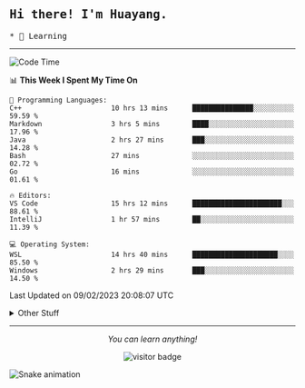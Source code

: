 <h2>
    <samp>Hi there! I'm Huayang.</samp>
</h2>
<p>
    <samp>
        * 🧐 Learning
    </samp>
</p>



<hr>


<!--START_SECTION:waka-->
![Code Time](http://img.shields.io/badge/Code%20Time-418%20hrs%204%20mins-blue)

📊 **This Week I Spent My Time On** 

```text
💬 Programming Languages: 
C++                      10 hrs 13 mins      ███████████████░░░░░░░░░░   59.59 % 
Markdown                 3 hrs 5 mins        ████░░░░░░░░░░░░░░░░░░░░░   17.96 % 
Java                     2 hrs 27 mins       ███░░░░░░░░░░░░░░░░░░░░░░   14.28 % 
Bash                     27 mins             ░░░░░░░░░░░░░░░░░░░░░░░░░   02.72 % 
Go                       16 mins             ░░░░░░░░░░░░░░░░░░░░░░░░░   01.61 % 

🔥 Editors: 
VS Code                  15 hrs 12 mins      ██████████████████████░░░   88.61 % 
IntelliJ                 1 hr 57 mins        ██░░░░░░░░░░░░░░░░░░░░░░░   11.39 % 

💻 Operating System: 
WSL                      14 hrs 40 mins      █████████████████████░░░░   85.50 % 
Windows                  2 hrs 29 mins       ███░░░░░░░░░░░░░░░░░░░░░░   14.50 % 

```


 Last Updated on 09/02/2023 20:08:07 UTC
<!--END_SECTION:waka-->


<details>
  <summary>Other Stuff</summary>
  <br />
<!--   
  <p align="left">
    <img height="180em" src="https://github-readme-streak-stats.herokuapp.com/?user=GuillaumeFalourd" />
    
  </p> -->

  * 🏆 Some GitHub statistical reports:
  
  <img width="100%" src="https://github-profile-trophy.vercel.app/?username=xmchxup&column=7">
  <p align="left">  
    <img height="180em" src="https://github-readme-stats.vercel.app/api?username=xmchxup&hide_border=true&show_icons=true&include_all_commits=true&bg_color=0,EC6C6C,FFD479,FFFC79,73FA79&theme=graywhite&locale=en" />
    <img height="180em" src="https://github-readme-stats.vercel.app/api/top-langs/?username=xmchxup&hide=css,scss,html&langs_count=8&hide_border=true&layout=compact&bg_color=0,73FA79,73FDFF,D783FF&theme=graywhite&locale=en" />
  </p>
  
  <img width="100%" src="https://github-profile-summary-cards.vercel.app/api/cards/profile-details?username=xmchxup&theme=github" />
 
</a>
</details>
<hr>
<p align="center">
    <i>You can learn anything!</i>
    <p align="center">
        <img src="https://visitor-badge.laobi.icu/badge?page_id=xmchxup" alt="visitor badge"/>       
    </p>
</p>

![Snake animation](https://github.com/XmchxUp/XmchxUp/blob/output/github-contribution-grid-snake.gif)


